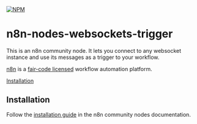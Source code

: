[![NPM](https://nodei.co/npm/n8n-nodes-websocket-ws.png)](https://npmjs.org/package/n8n-nodes-websocket-ws)

# n8n-nodes-websockets-trigger

This is an n8n community node. It lets you connect to any websocket instance and use its messages as a trigger to your workflow.


[n8n](https://n8n.io/) is a [fair-code licensed](https://docs.n8n.io/reference/license/) workflow automation platform.

[Installation](#installation)

## Installation

Follow the [installation guide](https://docs.n8n.io/integrations/community-nodes/installation/) in the n8n community nodes documentation.


